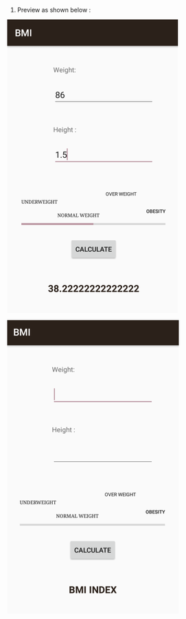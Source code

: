 1.  Preview as shown below :

![Alt text](preview_first.PNG?raw=true "Preview First")

![Alt text](preview_second.PNG?raw=true "Preview Second")





